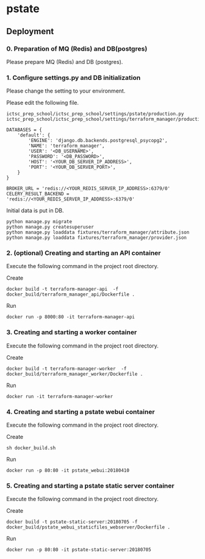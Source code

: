 # pstate
## Deployment
### 0. Preparation of MQ (Redis) and DB(postgres)
Please prepare MQ (Redis) and DB (postgres).

### 1. Configure settings.py and DB initialization
Please change the setting to your environment.

Please edit the following file.
```
ictsc_prep_school/ictsc_prep_school/settings/pstate/production.py
ictsc_prep_school/ictsc_prep_school/settings/terraform_manager/production.py
```

```
DATABASES = {
    'default': {
        'ENGINE': 'django.db.backends.postgresql_psycopg2',
        'NAME': 'terraform_manager',
        'USER': '<DB_USERNAME>',
        'PASSWORD': '<DB_PASSWORD>',
        'HOST': '<YOUR_DB_SERVER_IP_ADDRESS>',
        'PORT': '<YOUR_DB_SERVER_PORT>',
    }
}

BROKER_URL = 'redis://<YOUR_REDIS_SERVER_IP_ADDRESS>:6379/0'
CELERY_RESULT_BACKEND = 'redis://<YOUR_REDIS_SERVER_IP_ADDRESS>:6379/0'
```


Initial data is put in DB.
```
python manage.py migrate
python manage.py createsuperuser
python manage.py loaddata fixtures/terraform_manager/attribute.json
python manage.py loaddata fixtures/terraform_manager/provider.json
```

### 2. (optional) Creating and starting an API container
Execute the following command in the project root directory.

Create
```
docker build -t terraform-manager-api  -f docker_build/terraform_manager_api/Dockerfile .
```

Run
```
docker run -p 8000:80 -it terraform-manager-api
```

### 3. Creating and starting a worker container
Execute the following command in the project root directory.

Create
```
docker build -t terraform-manager-worker  -f docker_build/terraform_manager_worker/Dockerfile .
```

Run
```
docker run -it terraform-manager-worker
```

### 4. Creating and starting a pstate webui container
Execute the following command in the project root directory.

Create
```
sh docker_build.sh
```

Run
```
docker run -p 80:80 -it pstate_webui:20180410
```

### 5. Creating and starting a pstate static server container
Execute the following command in the project root directory.

Create
```
docker build -t pstate-static-server:20180705 -f docker_build/pstate_webui_staticfiles_webserver/Dockerfile .
```

Run
```
docker run -p 80:80 -it pstate-static-server:20180705
```

